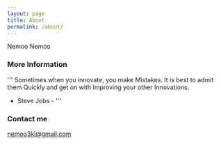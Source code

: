 ```yaml
---
layout: page
title: About
permalink: /about/
---
```


Nemoo Nemoo

### More Information

'''
Sometimes
when you innovate,
you make Mistakes.
It is best to admit
them Quickly and
get on with Improving
your other Innovations.

- Steve Jobs -
'''

### Contact me

[nemoo3ki@gmail.com](mailto:nemoo3ki@gmail.com)
